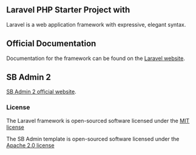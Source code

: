 ## Laravel PHP Starter Project with 

Laravel is a web application framework with expressive, elegant syntax. 

## Official Documentation

Documentation for the framework can be found on the [Laravel website](http://laravel.com/docs).

## SB Admin 2

[SB Admin 2 official website](http://startbootstrap.com/template-overviews/sb-admin-2/).

### License

The Laravel framework is open-sourced software licensed under the [MIT license](http://opensource.org/licenses/MIT)

The SB Admin template is open-sourced software licensed under the [Apache 2.0 license](https://github.com/IronSummitMedia/startbootstrap/blob/gh-pages/LICENSE)

